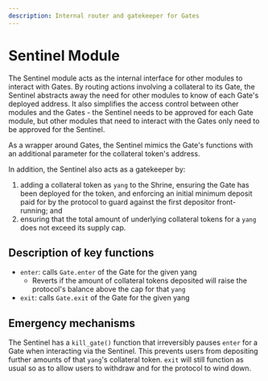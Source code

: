 ```yaml
---
description: Internal router and gatekeeper for Gates
---
```


# Sentinel Module

The Sentinel module acts as the internal interface for other modules to interact with Gates. By routing actions involving a collateral to its Gate, the Sentinel abstracts away the need for other modules to know of each Gate's deployed address. It also simplifies the access control between other modules and the Gates - the Sentinel needs to be approved for each Gate module, but other modules that need to interact with the Gates only need to be approved for the Sentinel.

As a wrapper around Gates, the Sentinel mimics the Gate's functions with an additional parameter for the collateral token's address.

In addition, the Sentinel also acts as a gatekeeper by:

1. adding a collateral token as `yang` to the Shrine, ensuring the Gate has been deployed for the token, and enforcing an initial minimum deposit paid for by the protocol to guard against the first depositor front-running; and
2. ensuring that the total amount of underlying collateral tokens for a `yang` does not exceed its supply cap.

## Description of key functions

* `enter`: calls `Gate.enter` of the Gate for the given yang
  * Reverts if the amount of collateral tokens deposited will raise the protocol's balance above the cap for that `yang`
* `exit`:  calls `Gate.exit` of the Gate for the given yang

## Emergency mechanisms

The Sentinel has a `kill_gate()` function that irreversibly pauses `enter` for a Gate when interacting via the Sentinel. This prevents users from depositing further amounts of that `yang`'s collateral token. `exit` will still function as usual so as to allow users to withdraw and for the protocol to wind down.
